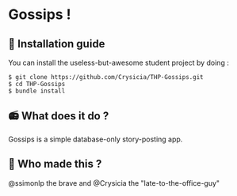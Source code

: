 # Gossips !

## :wrench: Installation guide
You can install the useless-but-awesome student project by doing :

    $ git clone https://github.com/Crysicia/THP-Gossips.git
    $ cd THP-Gossips
    $ bundle install
    
## :radio: What does it do ?
Gossips is a simple database-only story-posting app.
## :octopus: Who made this ?
@ssimonlp the brave and @Crysicia the "late-to-the-office-guy"